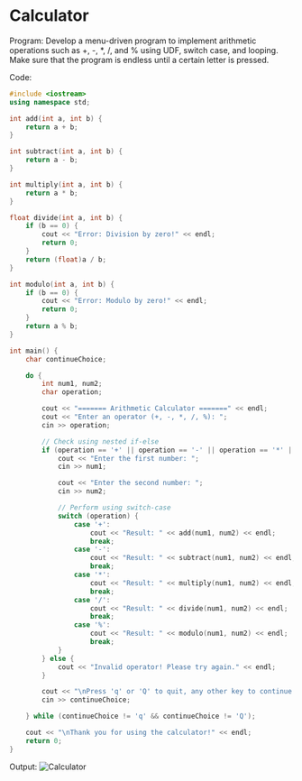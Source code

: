 # Calculator
Program: Develop a menu-driven program to implement arithmetic operations such as +, -, *, /, and % using UDF, switch case, and looping. Make sure that the program is endless until a certain letter is pressed.

Code:
```cpp
#include <iostream>
using namespace std;

int add(int a, int b) {
    return a + b;
}

int subtract(int a, int b) {
    return a - b;
}

int multiply(int a, int b) {
    return a * b;
}

float divide(int a, int b) {
    if (b == 0) {
        cout << "Error: Division by zero!" << endl;
        return 0;
    }
    return (float)a / b;
}

int modulo(int a, int b) {
    if (b == 0) {
        cout << "Error: Modulo by zero!" << endl;
        return 0;
    }
    return a % b;
}

int main() {
    char continueChoice;

    do {
        int num1, num2;
        char operation;

        cout << "======= Arithmetic Calculator =======" << endl;
        cout << "Enter an operator (+, -, *, /, %): ";
        cin >> operation;

        // Check using nested if-else
        if (operation == '+' || operation == '-' || operation == '*' || operation == '/' || operation == '%') {
            cout << "Enter the first number: ";
            cin >> num1;

            cout << "Enter the second number: ";
            cin >> num2;

            // Perform using switch-case
            switch (operation) {
                case '+':
                    cout << "Result: " << add(num1, num2) << endl;
                    break;
                case '-':
                    cout << "Result: " << subtract(num1, num2) << endl;
                    break;
                case '*':
                    cout << "Result: " << multiply(num1, num2) << endl;
                    break;
                case '/':
                    cout << "Result: " << divide(num1, num2) << endl;
                    break;
                case '%':
                    cout << "Result: " << modulo(num1, num2) << endl;
                    break;
            }
        } else {
            cout << "Invalid operator! Please try again." << endl;
        }

        cout << "\nPress 'q' or 'Q' to quit, any other key to continue: ";
        cin >> continueChoice;

    } while (continueChoice != 'q' && continueChoice != 'Q');

    cout << "\nThank you for using the calculator!" << endl;
    return 0;
}
```
Output:
![Calculator](https://github.com/jinaljain0705/DSA-with-C--/blob/Project-5/Project%20-%20Calculator/Output/calculator.png)
